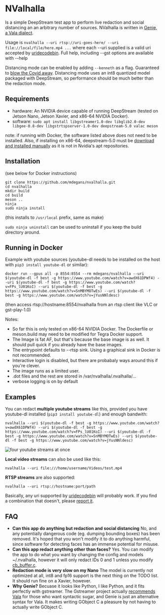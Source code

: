 # NValhalla

Is a simple DeepStream test app to perform live redaction and social distancing an an arbitrary number of sources. NValhalla is written in [Genie, a Vala dialect](https://wiki.gnome.org/Projects/Genie).

Usage is `nvalhalla --uri rtsp://uri-goes-here/ --uri file://local/file/here.mp4 ...` where each --uri supplied is a valid uri accepted by [uridecodebin](https://gstreamer.freedesktop.org/documentation/playback/uridecodebin.html?gi-language=c). Full help, including --gst options are available with --help

Distancing mode can be enabled by adding `--kenneth` as a flag. Guaranteed to [blow the Covid away](https://www.youtube.com/watch?v=uY6INyOaLGs). Distancing mode uses an int8 quantized model packaged with DeepStream, so performance should be much better than the redaction mode.

## Requirements

- hardware: An NVIDIA device capable of running DeepStream (tested on Jetson Nano, Jetson Xavier, and x86-64 NVIDIA Docker).
- software: `sudo apt install libgstreamer1.0-dev libglib2.0-dev libgee-0.8-dev libgstrtspserver-1.0-dev deepstream-5.0 valac meson`

note: if running with Docker, the software listed above does not need to be installed. Also, if installing on x86-64, deepstream-5.0 must be [download and installed manually](https://developer.nvidia.com/deepstream-sdk) as it is not in Nvidia's apt repositories.

## Installation

(see below for Docker instructions)

```shell
git clone https://github.com/mdegans/nvalhalla.git
cd nvalhalla
mkdir build
cd build
meson ..
ninja
sudo ninja install
```

(this installs to `/usr/local` prefix, same as make)

`sudo ninja uninstall` can be used to uninstall if you keep the build directory around.

## Running in Docker

Example with youtube sources (youtube-dl needs to be installed on the host with `pip3 install youtube-dl` or similar):
```
docker run --gpus all -p 8554:8554 --rm mdegans/nvalhalla --uri $(youtube-dl -f best -g https://www.youtube.com/watch?v=awdX61DPWf4) --uri $(youtube-dl -f best -g https://www.youtube.com/watch?v=FPs_lU01KoI) --uri $(youtube-dl -f best -g https://www.youtube.com/watch?v=SnMBYMOTwEs) --uri $(youtube-dl -f best -g https://www.youtube.com/watch?v=jYusNNldesc)
```

(then access rtsp://hostname:8554/nvalhalla from an rtsp client like VLC or gst-play-1.0)

Notes:
- So far this is only tested on x86-64 NVIDIA Docker. The Dockerfile or meson.build may need to be modified for Tegra Docker support.
- The Image is fat AF, but that's because the base image is as well. It should pull quick if you already have the base images.
- The entrypoint defaults to --rtsp sink. Using a graphical sink in Docker is not recommended.
- Interactive login is disabled, but there are probabaly ways around this if you're clever.
- The image runs as a limited user.
- .dot files and the rest are stored in /var/nvalhalla/.nvalhalla/...
- verbose logging is on by default

## Examples

You can redact **multiple youtube streams** like this, provided you have youtube-dl installed (`pip3 install youtube-dl`) and enough bandwith:
```
nvalhalla --uri $(youtube-dl -f best -g https://www.youtube.com/watch?v=awdX61DPWf4) --uri $(youtube-dl -f best -g https://www.youtube.com/watch?v=FPs_lU01KoI) --uri $(youtube-dl -f best -g https://www.youtube.com/watch?v=SnMBYMOTwEs) --uri $(youtube-dl -f best -g https://www.youtube.com/watch?v=jYusNNldesc)
```
![four youtube streams at once](https://i.imgur.com/7eo0NR5.jpg)

**Local video streams** can also be used like this:
```
nvalhalla --uri file:///home/username/Videos/test.mp4
```

**RTSP streams** are also supported:
```
nvalhalla --uri rtsp://hostname:port/path
```

Basically, any uri supported by [uridecodebin](https://gstreamer.freedesktop.org/documentation/playback/uridecodebin.html?gi-language=c) will probably work. If you find a combination that doesn't, please [report it](https://github.com/mdegans/nvalhalla/issues).

## FAQ

- **Can this app do anything but redaction and social distancing** No, and any potentially dangerous code (eg. dumping bounding boxes) has been removed. It's hoped that you won't modify it to do anything harmful, since software for detecting faces has an immense potential for misuse.
- **Can this app redact anything other than faces?** Yes. You can modify the app to do what you want by changing the config and models ~/.nvalhalla, however it will only redact IDs 0 and 1 unless you modify [cb_buffer.c](./src/cb_buffer.c).
- **Redaction mode is very slow on my Nano** The model is currently not optimized at all, int8 and fp16 support is the next thing on the TODO list. It should run fine on a Xavier, however.
- **Why Genie?** Becuase it looks like Python, I like Python, and it fits perfectly with gstreamer. The Gstreamer project actually [recommends Vala](https://gstreamer.freedesktop.org/documentation/frequently-asked-questions/general.html?gi-language=c#why-is-gstreamer-written-in-c-why-not-cobjectivec) for those who want syntactic sugar, and Genie is just an alternative syntax for Vala. It makes writing GObject C a pleasure by not having to actually write GObject C.
